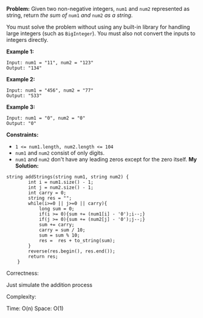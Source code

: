 **Problem:**
Given two non-negative integers, `num1` and `num2` represented as string, return *the sum of* `num1` *and* `num2` *as a string*.

You must solve the problem without using any built-in library for handling large integers (such as `BigInteger`). You must also not convert the inputs to integers directly.

 

**Example 1:**

```
Input: num1 = "11", num2 = "123"
Output: "134"
```

**Example 2:**

```
Input: num1 = "456", num2 = "77"
Output: "533"
```

**Example 3:**

```
Input: num1 = "0", num2 = "0"
Output: "0"
```

 

**Constraints:**

- `1 <= num1.length, num2.length <= 104`
- `num1` and `num2` consist of only digits.
- `num1` and `num2` don't have any leading zeros except for the zero itself.
**My Solution:**
```
string addStrings(string num1, string num2) {
        int i = num1.size() - 1;
        int j = num2.size() - 1;
        int carry = 0;
        string res = "";
        while(i>=0 || j>=0 || carry){
            long sum = 0;
            if(i >= 0){sum += (num1[i] - '0');i--;}
            if(j >= 0){sum += (num2[j] - '0');j--;}
            sum += carry; 
            carry = sum / 10;
            sum = sum % 10;
            res =  res + to_string(sum);
        }
        reverse(res.begin(), res.end());
        return res;
    }
```
Correctness:

Just simulate the addition process

Complexity:

Time: O(n)
Space: O(1)